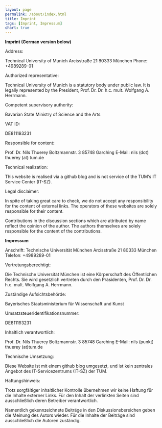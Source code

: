 ```yaml
---
layout: page
permalink: /about/index.html
title: Imprint
tags: [Imprint, Impressum]
chart: true
---
```


<title>Imprint / Impressum </title>

<strong>Imprint (German version below) </strong>

Address:

Technical University of Munich
Arcisstraße 21
80333 München
Phone: +4989289-01

Authorized representative:

Technical University of Munich is a statutory body under public law. It is legally represented by the President, Prof. Dr. Dr. h.c. mult. Wolfgang A. Herrmann.

Competent supervisory authority:

Bavarian State Ministry of Science and the Arts

VAT ID:

DE811193231

Responsible for content:

Prof. Dr. Nils Thuerey
Boltzmannstr. 3
85748 Garching
E-Mail: nils (dot) thuerey (at) tum.de

Technical realization:

This website is realised via a github blog and is not service of the TUM‘s IT Service Center (IT-SZ).

Legal disclaimer:

In spite of taking great care to check, we do not accept any responsibility for the content of external links. The operators of these websites are solely responsible for their content.

Contributions in the discussion sections which are attributed by name reflect the opinion of the author. The authors themselves are solely responsible for the content of the contributions.

<strong>Impressum</strong>

Anschrift:
Technische Universität München
Arcisstraße 21
80333 München
Telefon: +4989289-01

Vertretungs­berechtigt:

Die Technische Universität München ist eine Körperschaft des Öffentlichen Rechts. Sie wird gesetzlich vertreten durch den Präsidenten, Prof. Dr. Dr. h.c. mult. Wolfgang A. Herrmann.

Zuständige Aufsichtsbehörde:

Bayerisches Staatsministerium für Wissenschaft und Kunst

Umsatzsteuer­identifikations­nummer:

DE811193231

Inhaltlich verantwortlich:

Prof. Dr. Nils Thuerey
Boltzmannstr. 3
85748 Garching
E-Mail: nils (punkt) thuerey (at)tum.de

Technische Umsetzung:

Diese Website ist mit einem github blog umgesetzt, und ist kein zentrales Angebot des IT-Servicezentrums (IT-SZ) der TUM.

Haftungshinweis:

Trotz sorgfältiger inhaltlicher Kontrolle übernehmen wir keine Haftung für die Inhalte externer Links. Für den Inhalt der verlinkten Seiten sind ausschließlich deren Betreiber verantwortlich.

Namentlich gekennzeichnete Beiträge in den Diskussions­bereichen geben die Meinung des Autors wieder. Für die Inhalte der Beiträge sind ausschließlich die Autoren zuständig.


